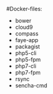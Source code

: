 #Docker-files:

- bower
- cloud9
- compass
- faye-app
- packagist
- php5-cli
- php5-fpm
- php7-cli
- php7-fpm
- rsync
- sencha-cmd